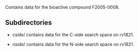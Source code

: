 Contains data for the bioactive compound F2005-0008.

## Subdirectories

- cside/ contains data for the C-side search space on rv1821.

- nside/ contains data for the N-side search space on rv1821.

